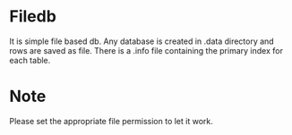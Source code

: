 
Filedb
======
It is simple file based db. Any database is created in .data directory and rows are saved as file. There is a .info file containing the primary index for each table.

Note
====

Please set the appropriate file permission to let it work.

